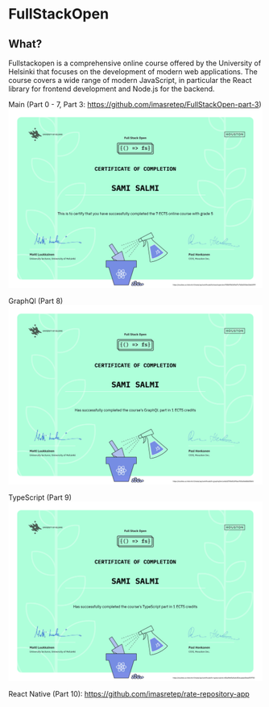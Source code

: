 ﻿# FullStackOpen

## What?
Fullstackopen is a comprehensive online course offered by the University of Helsinki that focuses on the development of modern web applications. The course covers a wide range of modern JavaScript, in particular the React library for frontend development and Node.js for the backend.

Main (Part 0 - 7, Part 3: https://github.com/imasretep/FullStackOpen-part-3) 
![Fullstack-certificate](https://github.com/imasretep/FullStackOpen/blob/main/certificate-fullstack.png)

GraphQl (Part 8)
![Fullstack-certificate-graphql](https://github.com/imasretep/FullStackOpen/blob/main/certificate-graphql.png)

TypeScript (Part 9)
![Fullstack-certificate-typescript](https://github.com/imasretep/FullStackOpen/blob/main/certificate-typescript.png)


React Native (Part 10): https://github.com/imasretep/rate-repository-app
